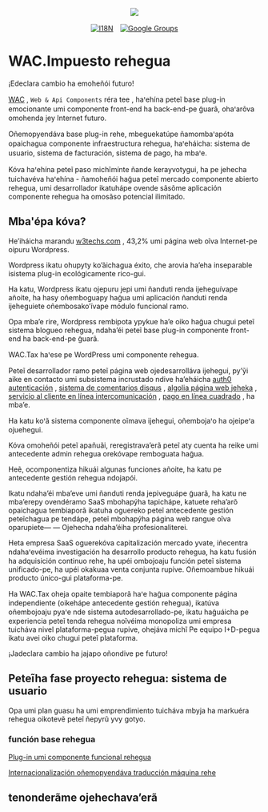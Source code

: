 <p align="center"><a href="https://wac.tax"><img src="https://cdn.jsdelivr.net/gh/wactax/img/logo.svg"/></a></p><p align="center"><a href="https://github.com/wactax/wac.tax/blob/main/doc/README.md#readme"><img alt="I18N" src="https://cdn.jsdelivr.net/gh/wactax/img/t.svg"/></a>　<a href="https://groups.google.com/u/2/g/wactax"><img alt="Google Groups" src="https://cdn.jsdelivr.net/gh/wactax/img/g-groups.svg"/></a></p>

# WAC.Impuesto rehegua

¡Edeclara cambio ha emoheñói futuro!

[WAC](https://wac.tax) , `Web & Api Components` réra tee , haꞌehína peteĩ base plug-in emocionante umi componente front-end ha back-end-pe g̃uarã, ohaꞌarõva omohenda jey Internet futuro.

Oñemopyendáva base plug-in rehe, mbeguekatúpe ñamombaꞌapóta opaichagua componente infraestructura rehegua, haꞌeháicha: sistema de usuario, sistema de facturación, sistema de pago, ha mbaꞌe.

Kóva haꞌehína peteĩ paso michĩmínte ñande kerayvotygui, ha pe jehecha tuichavéva haꞌehína - ñamoheñói hag̃ua peteĩ mercado componente abierto rehegua, umi desarrollador ikatuhápe ovende sãsõme aplicación componente rehegua ha omosãso potencial ilimitado.

## Mba'épa kóva?

He’iháicha marandu [w3techs.com](https://w3techs.com/technologies/details/cm-wordpress) , 43,2% umi página web oĩva Internet-pe oipuru Wordpress.

Wordpress ikatu ohupyty ko’ãichagua éxito, che arovia ha’eha inseparable isistema plug-in ecológicamente rico-gui.

Ha katu, Wordpress ikatu ojepuru jepi umi ñanduti renda ijeheguívape añoite, ha hasy oñemboguapy hag̃ua umi aplicación ñanduti renda ijeheguiete oñembosako’ívape módulo funcional ramo.

Opa mba’e rire, Wordpress rembipota ypykue ha’e oiko hag̃ua chugui peteĩ sistema blogueo rehegua, ndaha’éi peteĩ base plug-in componente front-end ha back-end-pe g̃uarã.

WAC.Tax haꞌese pe WordPress umi componente rehegua.

Peteĩ desarrollador ramo peteĩ página web ojedesarrolláva ijehegui, py’ỹi aike en contacto umi subsistema incrustado ndive ha’eháicha [auth0 autenticación](https://auth0.com) , [sistema de comentarios disqus](https://disqus.com) , [algolia página web jeheka](https://www.algolia.com) , [servicio al cliente en línea intercomunicación](https://www.intercom.com) , [pago en línea cuadrado](https://developer.squareup.com/docs/web-payments/overview) , ha mba’e.

Ha katu koꞌã sistema componente oĩmava ijehegui, oñembojaꞌo ha ojeipeꞌa ojuehegui.

Kóva omoheñói peteĩ apañuãi, reregistrava’erã peteĩ aty cuenta ha reike umi antecedente admin rehegua orekóvape remboguata hag̃ua.

Heẽ, ocomponentiza hikuái algunas funciones añoite, ha katu pe antecedente gestión rehegua ndojapói.

Ikatu ndaha’éi mba’eve umi ñanduti renda jepiveguápe g̃uarã, ha katu ne mba’erepy ovendéramo SaaS mbohapýha tapichápe, katuete reha’arõ opaichagua tembiaporã ikatuha oguereko peteĩ antecedente gestión peteĩchagua pe tendápe, peteĩ mbohapýha página web rangue oĩva oparupiete— — Ojehecha ndaha’éiha profesionaliterei.

Heta empresa SaaS oguerekóva capitalización mercado yvate, iñecentra ndahaꞌevéima investigación ha desarrollo producto rehegua, ha katu fusión ha adquisición continuo rehe, ha upéi ombojoaju función peteĩ sistema unificado-pe, ha upéi okakuaa venta conjunta rupive. Oñemoambue hikuái producto único-gui plataforma-pe.

Ha WAC.Tax oheja opaite tembiaporã haꞌe hag̃ua componente página independiente (oikehápe antecedente gestión rehegua), ikatúva oñembojoaju pyaꞌe nde sistema autodesarrollado-pe, ikatu hag̃uáicha pe experiencia peteĩ tenda rehegua noĩvéima monopoliza umi empresa tuicháva nivel plataforma-pegua rupive, ohejáva michĩ Pe equipo I+D-pegua ikatu avei oiko chugui peteĩ plataforma.

¡Jadeclara cambio ha jajapo oñondive pe futuro!

## Peteĩha fase proyecto rehegua: sistema de usuario

Opa umi plan guasu ha umi emprendimiento tuicháva mbyja ha markuéra rehegua oikotevẽ peteĩ ñepyrũ yvy gotyo.

### función base rehegua

[Plug-in umi componente funcional rehegua](./pkg.md)

[Internacionalización oñemopyendáva traducción máquina rehe](./i18n.md)

## tenonderãme ojehechava’erã
